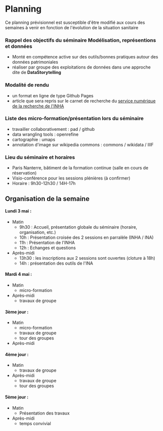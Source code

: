 # Planning

Ce planning prévisionnel est susceptible d'être modifié aux cours des semaines à venir en fonction de l'évolution de la situation sanitaire

### Rappel des objectifs du séminaire **Modélisation, représentions et données**

* Monté en compétence active sur des outils/bonnes pratiques autour des données patrimoniales
* réaliser par groupe des exploitations de données dans une approche dite de **DataStorytelling**

### Modalité de rendu 

* un format en ligne de type Github Pages
* article que sera repris sur le carnet de recherche du [service numérique de la recherche de l'INHA](http://numrha.hypotheses.org/)

### Liste des micro-formation/présentation lors du séminaire

* travailler collaborativement : pad / github
* data wrangling tools : openrefine 
* cartographie : umaps
* annotation d'image sur wikipedia commons : commons / wikidata / IIIF

### Lieu du séminaire et horaires

* Paris Nanterre, bâtiment de la formation continue (salle en cours de réservation)
* Visio-conférence pour les sessions plénières (à confirmer)
* Horaire : 9h30-12h30 / 14H-17h

## Organisation de la semaine

#### Lundi 3 mai :
* Matin
   * 9h30 : Accueil, présentation globale du séminaire (horaire, organisation, etc.)
   * 10h : Présentation croisée des 2 sessions en parralèle (INHA / INA)
   * 11h : Présentation de l'INHA
   * 12h : Echanges et questions
* Après-midi 
   * 13h30 : les inscriptions aux 2 sessions sont ouvertes (cloture à 18h)
   * 14h : présentation des outils de l'INA


#### Mardi 4 mai  :
* Matin
   * micro-formation 
* Après-midi 
  * travaux de groupe


#### 3ème jour :
* Matin
    * micro-formation 
    * travaux de groupe
    * tour des groupes 
* Après-midi 


#### 4ème jour :
* Matin 
  * travaux de groupe
* Après-midi 
  * travaux de groupe
  * tour des groupes

#### 5ème jour :
* Matin
  * Présentation des travaux 
* Après-midi 
  * temps convivial 
